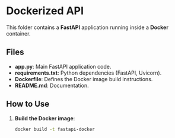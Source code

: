 # Dockerized API

This folder contains a **FastAPI** application running inside a **Docker** container.

## Files

- **app.py**: Main FastAPI application code.
- **requirements.txt**: Python dependencies (FastAPI, Uvicorn).
- **Dockerfile**: Defines the Docker image build instructions.
- **README.md**: Documentation.

## How to Use

1. **Build the Docker image**:
   ```bash
   docker build -t fastapi-docker 
